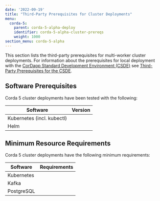 ```yaml
---
date: '2022-09-19'
title: "Third-Party Prerequisites for Cluster Deployments"
menu:
  corda-5:
    parent: corda-5-alpha-deploy
    identifier: corda-5-alpha-cluster-prereqs
    weight: 1000
section_menu: corda-5-alpha
---
```

<!--https://r3-cev.atlassian.net/browse/DOC-4188-->
This section lists the third-party prerequisites for multi-worker cluster deployments. For information about the prerequisites for local deployment with the [CorDapp Standard Development Environment (CSDE)](../cordapp-standard-development-environment/csde.html) see [Third-Party Prerequisites for the CSDE](../getting-started/prerequisites.html).

## Software Prerequisites

Corda 5 cluster deployments have been tested with the following:

| Software      | Version |
| ----------- | ----------- |
| Kubernetes (incl. kubectl)      |     |
| Helm   |  |

## Minimum Resource Requirements

Corda 5 cluster deployments have the following minimum requirements:

| Software      | Requirements |
| ----------- | ----------- |
| Kubernetes  |     |
| Kafka   |  |
| PostgreSQL |   |
